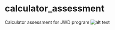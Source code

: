 # calculator_assessment
Calculator assessment for JWD program 
![alt text](https://github.com/[catgonza]/[calculator_assessment]/blob/[master]/flow-chart.png?raw=true)
